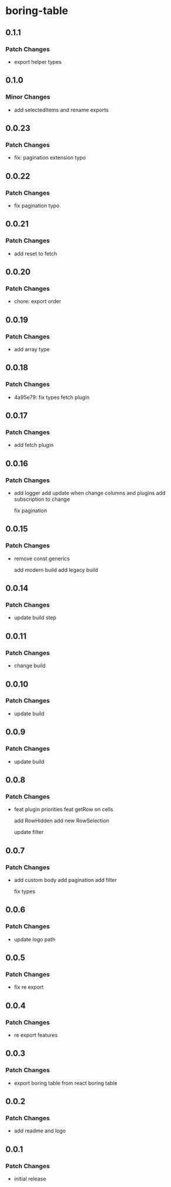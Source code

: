 # boring-table

## 0.1.1

### Patch Changes

- export helper types

## 0.1.0

### Minor Changes

- add selectedItems and rename exports

## 0.0.23

### Patch Changes

- fix: pagination extension typo

## 0.0.22

### Patch Changes

- fix pagination typo

## 0.0.21

### Patch Changes

- add reset to fetch

## 0.0.20

### Patch Changes

- chore: export order

## 0.0.19

### Patch Changes

- add array type

## 0.0.18

### Patch Changes

- 4a95e79: fix types fetch plugin

## 0.0.17

### Patch Changes

- add fetch plugin

## 0.0.16

### Patch Changes

- add logger
  add update when change columns and plugins
  add subscription to change

  fix pagination

## 0.0.15

### Patch Changes

- remove const generics

  add modern build
  add legacy build

## 0.0.14

### Patch Changes

- update build step

## 0.0.11

### Patch Changes

- change build

## 0.0.10

### Patch Changes

- update build

## 0.0.9

### Patch Changes

- update build

## 0.0.8

### Patch Changes

- feat plugin priorities
  feat getRow on cells

  add RowHidden
  add new RowSelection

  update filter

## 0.0.7

### Patch Changes

- add custom body
  add pagination
  add filter

  fix types

## 0.0.6

### Patch Changes

- update logo path

## 0.0.5

### Patch Changes

- fix re export

## 0.0.4

### Patch Changes

- re export features

## 0.0.3

### Patch Changes

- export boring table from react boring table

## 0.0.2

### Patch Changes

- add readme and logo

## 0.0.1

### Patch Changes

- initial release
